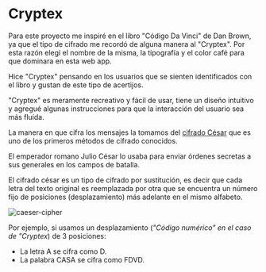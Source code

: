 # Cryptex

Para este proyecto me inspiré en el libro "Código Da Vinci" de Dan Brown, ya que el tipo de cifrado me recordó de alguna manera al "Cryptex". Por esta razón elegí el nombre de la misma, la tipografía y el color café para que dominara en esta web app.


Hice "Cryptex" pensando en los usuarios que se sienten identificados con el libro y gustan de este tipo de acertijos.

"Cryptex" es meramente recreativo y fácil de usar, tiene un diseño intuitivo y agregué algunas instrucciones para que la interacción del usuario sea más fluída.

La manera en que cifra los mensajes la tomamos del [cifrado César](https://en.wikipedia.org/wiki/Caesar_cipher) que
es uno de los primeros métodos de cifrado conocidos.

El emperador romano Julio César lo usaba para enviar órdenes secretas a sus generales en los campos de batalla.

El cifrado césar es un tipo de cifrado por sustitución, es decir que cada letra del texto original es reemplazada por otra que se encuentra un número fijo de posiciones
(desplazamiento) más adelante en el mismo alfabeto.

![caeser-cipher](https://upload.wikimedia.org/wikipedia/commons/thumb/2/2b/Caesar3.svg/2000px-Caesar3.svg.png)


Por ejemplo, si usamos un desplazamiento (_"Código numérico" en el caso de "Cryptex_) de 3 posiciones:

* La letra A se cifra como D.
* La palabra CASA se cifra como FDVD.
